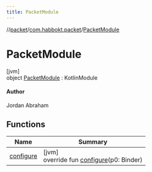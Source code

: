 ```yaml
---
title: PacketModule
---
```

//[packet](../../../index.html)/[com.habbokt.packet](../index.html)/[PacketModule](index.html)



# PacketModule



[jvm]\
object [PacketModule](index.html) : KotlinModule

#### Author



Jordan Abraham



## Functions


| Name | Summary |
|---|---|
| [configure](index.html#-1079151965%2FFunctions%2F-1665284158) | [jvm]<br>override fun [configure](index.html#-1079151965%2FFunctions%2F-1665284158)(p0: Binder) |

